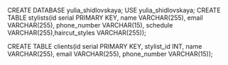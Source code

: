CREATE DATABASE yulia_shidlovskaya;
USE yulia_shidlovskaya;
CREATE TABLE stylists(id serial PRIMARY KEY, name VARCHAR(255), email VARCHAR(255), phone_number VARCHAR(15), schedule VARCHAR(255),haircut_styles VARCHAR(255));

CREATE TABLE clients(id serial PRIMARY KEY, stylist_id INT, name VARCHAR(255), email VARCHAR(255), phone_number VARCHAR(15));
